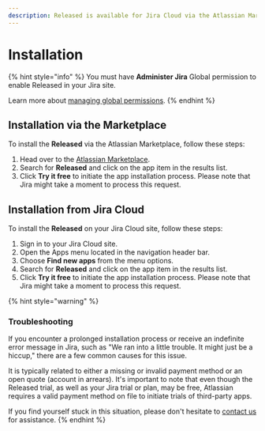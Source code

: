 ```yaml
---
description: Released is available for Jira Cloud via the Atlassian Marketplace.
---
```


# Installation

{% hint style="info" %}
You must have **Administer Jira** Global permission to enable Released in your Jira site.

Learn more about [managing global permissions](https://support.atlassian.com/jira-cloud-administration/docs/manage-global-permissions/).&#x20;
{% endhint %}

## Installation via the Marketplace&#x20;

To install the **Released** via the Atlassian Marketplace, follow these steps:

1. Head over to the [Atlassian Marketplace](https://marketplace.atlassian.com/).
2. Search for **Released** and click on the app item in the results list.
3. Click **Try it free** to initiate the app installation process. Please note that Jira might take a moment to process this request.

## Installation from Jira Cloud

To install the **Released** on your Jira Cloud site, follow these steps:

1. Sign in to your Jira Cloud site.
2. Open the Apps menu located in the navigation header bar.
3. Choose **Find new apps** from the menu options.
4. Search for **Released** and click on the app item in the results list.
5. Click **Try it free** to initiate the app installation process. Please note that Jira might take a moment to process this request.

{% hint style="warning" %}
### Troubleshooting

If you encounter a prolonged installation process or receive an indefinite error message in Jira, such as "We ran into a little trouble. It might just be a hiccup," there are a few common causes for this issue.&#x20;

It is typically related to either a missing or invalid payment method or an open quote (account in arrears). It's important to note that even though the Released trial, as well as your Jira trial or plan, may be free, Atlassian requires a valid payment method on file to initiate trials of third-party apps.

If you find yourself stuck in this situation, please don't hesitate to [contact us](https://released.so/support) for assistance.
{% endhint %}
